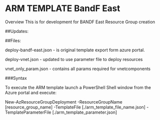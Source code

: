 # ARM TEMPLATE BandF East

Overview
This is for development for BANDF East Resource Group creation


##Updates:

##Files:

deploy-bandf-east.json - is original template export form azure portal.

deploy-vnet.json - updated to use parameter file to deploy resources

vnet_only_param.json - contains all params required for vnetcomponents


###Syntax

To execute the ARM template launch a PowerShell Shell window from the Azure portal and execute:

New-AzResourceGroupDeployment -ResourceGroupName [resource_group_name] -TemplateFile [./arm_template_file_name.json] -TemplateParameterFile [./arm_template_parameter.json]
